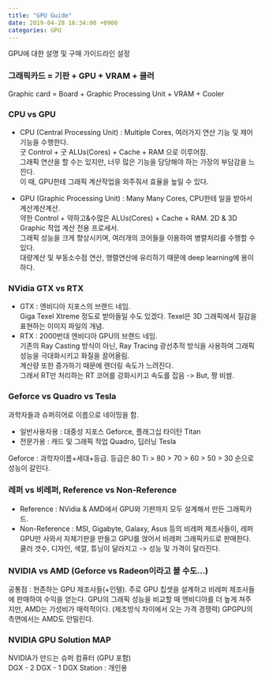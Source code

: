 ```yaml
---
title: "GPU Guide"
date: 2019-04-28 16:34:00 +0900
categories: GPU
---
```


GPU에 대한 설명 및 구매 가이드라인 설정

### 그래픽카드 = 기판 + GPU + VRAM + 쿨러      
Graphic card = Board + Graphic Processing Unit + VRAM + Cooler     


### CPU vs GPU
- CPU (Central Processing Unit) : Multiple Cores, 여러가지 연산 기능 및 제어 기능을 수행한다.        
굿 Control + 굿 ALUs(Cores) + Cache + RAM 으로 이루어짐.    
그래픽 연산을 할 수는 있지만, 너무 많은 기능을 담당해야 하는 가장의 부담감을 느낀다.   
이 때, GPU한테 그래픽 계산작업을 외주줘서 효율을 높일 수 있다.

- GPU (Graphic Processing Unit) : Many Many Cores, CPU한테 일을 받아서 계산계산계산.    
약한 Control + 약하고&수많은 ALUs(Cores) + Cache + RAM. 2D & 3D Graphic 작업 계산 전용 프로세서.    
그래픽 성능을 크게 향상시키며, 여러개의 코어들을 이용하여 병렬처리를 수행할 수 있다.   
대량계산 및 부동소수점 연산, 행렬연산에 유리하기 때문에 deep learning에 용이하다.


### NVidia GTX vs RTX
- GTX : 엔비디아 지포스의 브랜드 네임.     
Giga Texel Xtreme 정도로 받아들일 수도 있겠다. Texel은 3D 그래픽에서 질감을 표현하는 이미지 파일의 개념.
- RTX : 2000번대 엔비디아 GPU의 브랜드 네임.    
기존의 Ray Casting 방식이 아닌, Ray Tracing 광선추적 방식을 사용하여 그래픽 성능을 극대화시키고 화질을 끌어올림.    
계산량 또한 증가하기 때문에 렌더링 속도가 느려진다.   
그래서 RT만 처리하는 RT 코어를 강화시키고 속도를 잡음 -> But, 짱 비쌈.      


### Geforce vs Quadro vs Tesla
과학자들과 슈퍼히어로 이름으로 네이밍을 함.
- 일반사용자용 : 대중성 지포스 Geforce, 플래그십 타이탄 Titan    
- 전문가용 : 캐드 및 그래픽 작업 Quadro, 딥러닝 Tesla

Geforce : 과학자이름+세대+등급. 등급은 80 Ti > 80 > 70 > 60 > 50 > 30 순으로 성능이 갈린다.      


### 레퍼 vs 비레퍼, Reference vs Non-Reference
- Reference : NVidia & AMD에서 GPU와 기판까지 모두 설계해서 만든 그래픽카드.   
- Non-Reference : MSI, Gigabyte, Galaxy, Asus 등의 비레퍼 제조사들이, 레퍼 GPU만 사와서 자체기판을 만들고 GPU를 얹어서 비레퍼 그래픽카드로 판매한다.   
쿨러 갯수, 디자인, 색깔, 튜닝이 달라지고 -> 성능 및 가격이 달라진다.      


### NVIDIA vs AMD (Geforce vs Radeon이라고 볼 수도...)
공통점 : 현존하는 GPU 제조사들(+인텔). 주로 GPU 칩셋을 설계하고 비레퍼 제조사들에 판매하여 수익을 얻는다.
GPU의 그래픽 성능을 비교할 때 엔비디아를 더 높게 쳐주지만, AMD는 가성비가 매력적이다. (제조방식 차이에서 오는 가격 경쟁력)
GPGPU의 측면에서는 AMD도 안밀린다.


### NVIDIA GPU Solution MAP
NVIDIA가 만드는 슈퍼 컴퓨터 (GPU 포함)   
DGX - 2
DGX - 1
DGX Station : 개인용
